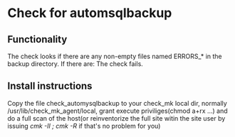 # Check for automsqlbackup

## Functionality 

The check looks if there are any non-empty files named ERRORS_\* in the backup directory. If there are: The check fails.

## Install instructions

Copy the file check_automysqlbackup to your check_mk local dir, normally /usr/lib/check_mk_agent/local, grant execute priviliges(chmod a+rx ...) and do a full scan of the host(or reinventorize the full site witin the site user by issuing *cmk -II ; cmk -R* if that's no problem for you)
